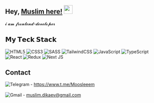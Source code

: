 ## Hey, [Muslim here!]([t.me/Moosleeem](https://www.t.me/Moosleeem))  <img src="https://media.giphy.com/media/hvRJCLFzcasrR4ia7z/giphy.gif" width="28px" height="28px">

𝓲 𝓪𝓶 𝓯𝓻𝓸𝓷𝓽𝓮𝓷𝓭-𝓭𝓮𝓿𝓮𝓵𝓸𝓹𝓮𝓻

## 𝗠𝘆 𝗧𝗲𝗰𝗸 𝗦𝘁𝗮𝗰𝗸

![HTML5](https://img.shields.io/badge/html5-%23E34F26.svg?style=for-the-badge&logo=html5&logoColor=white)
![CSS3](https://img.shields.io/badge/css3-%231572B6.svg?style=for-the-badge&logo=css3&logoColor=white)
![SASS](https://img.shields.io/badge/SASS-hotpink.svg?style=for-the-badge&logo=SASS&logoColor=white)
![TailwindCSS](https://img.shields.io/badge/tailwindcss-%2338B2AC.svg?style=for-the-badge&logo=tailwind-css&logoColor=white)
![JavaScript](https://img.shields.io/badge/javascript-%23323330.svg?style=for-the-badge&logo=javascript&logoColor=%23F7DF1E)
![TypeScript](https://img.shields.io/badge/typescript-%23007ACC.svg?style=for-the-badge&logo=typescript&logoColor=white)
![React](https://img.shields.io/badge/react-%2320232a.svg?style=for-the-badge&logo=react&logoColor=%2361DAFB)
![Redux](https://img.shields.io/badge/redux-%23593d88.svg?style=for-the-badge&logo=redux&logoColor=white)
![Next JS](https://img.shields.io/badge/Next-black?style=for-the-badge&logo=next.js&logoColor=white)

## Contact
![Telegram](https://img.shields.io/badge/Telegram-2CA5E0?style=for-the-badge&logo=telegram&logoColor=white) - https://www.t.me/Moosleeem
<br/>
<br/>
![Gmail](https://img.shields.io/badge/Gmail-D14836?style=for-the-badge&logo=gmail&logoColor=white) - muslim.dikaev@gmail.com
